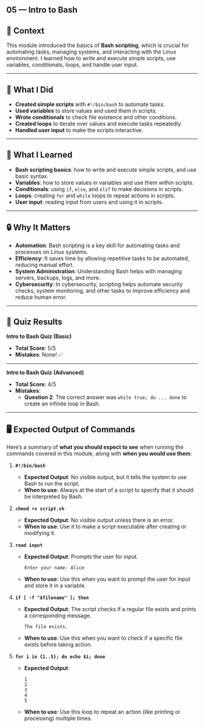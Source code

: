 
## 05 — Intro to Bash

## 🧩 Context  
This module introduced the basics of **Bash scripting**, which is crucial for automating tasks, managing systems, and interacting with the Linux environment. I learned how to write and execute simple scripts, use variables, conditionals, loops, and handle user input.

---

## 🔧 What I Did
- **Created simple scripts** with `#!/bin/bash` to automate tasks.
- **Used variables** to store values and used them in scripts.
- **Wrote conditionals** to check file existence and other conditions.
- **Created loops** to iterate over values and execute tasks repeatedly.
- **Handled user input** to make the scripts interactive.

---

## 🧠 What I Learned
- **Bash scripting basics**: how to write and execute simple scripts, and use basic syntax.
- **Variables**: how to store values in variables and use them within scripts.
- **Conditionals**: using `if`, `else`, and `elif` to make decisions in scripts.
- **Loops**: creating `for` and `while` loops to repeat actions in scripts.
- **User input**: reading input from users and using it in scripts.

---

## 🔒 Why It Matters
- **Automation**: Bash scripting is a key skill for automating tasks and processes on Linux systems.
- **Efficiency**: It saves time by allowing repetitive tasks to be automated, reducing manual effort.
- **System Administration**: Understanding Bash helps with managing servers, backups, logs, and more.
- **Cybersecurity**: In cybersecurity, scripting helps automate security checks, system monitoring, and other tasks to improve efficiency and reduce human error.

---

## 🔑 Quiz Results

**Intro to Bash Quiz (Basic)**  
- **Total Score**: 5/5  
- **Mistakes**: None! ✅

---

**Intro to Bash Quiz (Advanced)**  
- **Total Score**: 4/5  
- **Mistakes**:  
  - **Question 2**: The correct answer was `while true; do ... done` to create an infinite loop in Bash.

---

## 🖥️ Expected Output of Commands

Here’s a summary of **what you should expect to see** when running the commands covered in this module, along with **when you would use them**:

1. **`#!/bin/bash`**
   - **Expected Output**: No visible output, but it tells the system to use Bash to run the script.
   - **When to use**: Always at the start of a script to specify that it should be interpreted by Bash.

2. **`chmod +x script.sh`**
   - **Expected Output**: No visible output unless there is an error.
   - **When to use**: Use it to make a script executable after creating or modifying it.

3. **`read input`**
   - **Expected Output**: Prompts the user for input.
     ```
     Enter your name: Alice
     ```
   - **When to use**: Use this when you want to prompt the user for input and store it in a variable.

4. **`if [ -f "$filename" ]; then`**
   - **Expected Output**: The script checks if a regular file exists and prints a corresponding message.
     ```
     The file exists.
     ```
   - **When to use**: Use this when you want to check if a specific file exists before taking action.

5. **`for i in {1..5}; do echo $i; done`**
   - **Expected Output**:
     ```
     1
     2
     3
     4
     5
     ```
   - **When to use**: Use this loop to repeat an action (like printing or processing) multiple times.
